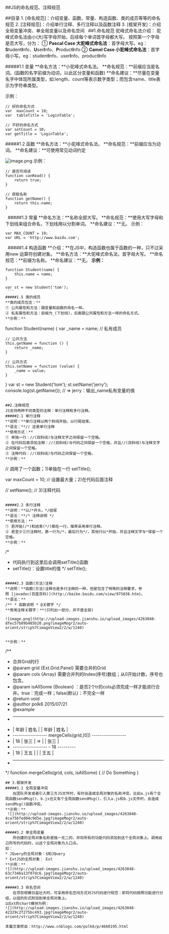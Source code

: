 
##JS的命名规范、注释规范     

##目录
1. [命名规范]：介绍变量、函数、常量、构造函数、类的成员等等的命名规范
2. [注释规范]：介绍单行注释、多行注释以及函数注释
3. [框架开发]：介绍全局变量冲突、单全局变量以及命名空间
 
##1.命名规范
驼峰式命名法介绍：
驼峰式命名法由小(大)写字母开始，后续每个单词首字母都大写。
按照第一个字母是否大写，分为：
① **Pascal Case 大驼峰式命名法**：首字母大写。eg：**S**tudent**I**nfo、**U**ser**I**nfo、**P**roduct**I**nfo
② **Camel Case 小驼峰式命名法**：首字母小写。eg：student**I**nfo、user**I**nfo、product**I**nfo

#####1.1 变量
**命名方法：**小驼峰式命名法。
**命名规范：**前缀应当是名词。(函数的名字前缀为动词，以此区分变量和函数)
**命名建议：**尽量在变量名字中体现所属类型，如:length、count等表示数字类型；而包含name、title表示为字符串类型。

示例：
```
// 好的命名方式
var  maxCount = 10;
var  tableTitle = 'LoginTable';

// 不好的命名方式
var setCount = 10;
var getTitle = 'LoginTable';
```
#####1.2 函数
**命名方法：**小驼峰式命名法。
**命名规范：**前缀应当为动词。
**命名建议：**可使用常见动词约定

![image.png](http://upload-images.jianshu.io/upload_images/4263048-f47f6e0190323fe6.png?imageMogr2/auto-orient/strip%7CimageView2/2/w/1240)
示例：
```
// 是否可阅读
function canRead() {
    return true;
}
 
// 获取名称
function getName() {
    return this.name;
}
```
 
#####1.3 常量
**命名方法：**名称全部大写。
**命名规范：**使用大写字母和下划线来组合命名，下划线用以分割单词。
**命名建议：**无。
示例：
```
var MAX_COUNT = 10;
var URL = 'http://www.baidu.com';
```

 
#####1.4 构造函数
**介绍：**在JS中，构造函数也属于函数的一种，只不过采用new 运算符创建对象。
**命名方法：**大驼峰式命名法，首字母大写。
**命名规范：**前缀为名称。
**命名建议：**无。
**示例：**
```
function Student(name) {
    this.name = name;
}
 
var st = new Student('tom');
 ```
#####1.5 类的成员
**类的成员包含：**
① 公共属性和方法：跟变量和函数的命名一样。
② 私有属性和方法：前缀为_(下划线)，后面跟公共属性和方法一样的命名方式。
**示例：**
```
function Student(name) {
    var _name = name; // 私有成员
 
    // 公共方法
    this.getName = function () {
        return _name;
    }
 
    // 公共方式
    this.setName = function (value) {
        _name = value;
    }
}
var st = new Student('tom');
st.setName('jerry');
console.log(st.getName()); // => jerry：输出_name私有变量的值
```
 
##2.注释规范
JS支持两种不同类型的注释：单行注释和多行注释。
#####2.1 单行注释
**说明：**单行注释以两个斜线开始，以行尾结束。
**语法：**// 这是单行注释
**使用方式：**
① 单独一行：//(双斜线)与注释文字之间保留一个空格。
② 在代码后面添加注释：//(双斜线)与代码之间保留一个空格，并且//(双斜线)与注释文字之间保留一个空格。
③ 注释代码：//(双斜线)与代码之间保留一个空格。
**示例：**
```
// 调用了一个函数；1)单独在一行
setTitle();
 
var maxCount = 10; // 设置最大量；2)在代码后面注释
 
// setName(); // 3)注释代码
```
 
#####2.2 多行注释
**说明：**以/*开头，*/结尾
**语法：**/* 注释说明 */
**使用方法：**
① 若开始(/*)和结束(*/)都在一行，推荐采用单行注释。
② 若至少三行注释时，第一行为/*，最后行为*/，其他行以*开始，并且注释文字与*保留一个空格。
**示例：**
```
/*
* 代码执行到这里后会调用setTitle()函数
* setTitle()：设置title的值
*/
setTitle();
```
 
#####2.3 函数(方法)注释
**说明：**函数(方法)注释也是多行注释的一种，但是包含了特殊的注释要求，参照 [javadoc(百度百科)](http://baike.baidu.com/view/975838.htm)。
**语法：**
/** * 函数说明 * @关键字 */
**常用注释关键字：**(只列出一部分，并不是全部)

![image.png](http://upload-images.jianshu.io/upload_images/4263048-dfec57b89b485b20.png?imageMogr2/auto-orient/strip%7CimageView2/2/w/1240)


**示例：**
```
/**
* 合并Grid的行
* @param grid {Ext.Grid.Panel} 需要合并的Grid
* @param cols {Array} 需要合并列的Index(序号)数组；从0开始计数，序号也包含。
* @param isAllSome {Boolean} ：是否2个tr的cols必须完成一样才能进行合并。true：完成一样；false(默认)：不完全一样
* @return void
* @author polk6 2015/07/21 
* @example
* _________________                             _________________
* |  年龄 |  姓名 |                             |  年龄 |  姓名 |
* -----------------      mergeCells(grid,[0])   -----------------
* |  18   |  张三 |              =>             |       |  张三 |
* -----------------                             -  18   ---------
* |  18   |  王五 |                             |       |  王五 |
* -----------------                             -----------------
*/
function mergeCells(grid, cols, isAllSome) {
    // Do Something
}
```
## 3.框架开发
#####3.1 全局变量冲突
　　在团队开发或者引入第三方JS文件时，有时会造成全局对象的名称冲突，比如a.js有个全局函数sendMsg()，b.js也又有个全局函数sendMsg()，引入a.js和b.js文件时，会造成sendMsg()函数冲突。
**示例：**
 ![](http://upload-images.jianshu.io/upload_images/4263048-4ca756fed04c9d5e.jpg?imageMogr2/auto-orient/strip%7CimageView2/2/w/1240)
 
#####3.2 单全局变量
　　所创建的全局对象名称是独一无二的，并将所有的功能代码添加到这个全局对象上。调用自己所写的代码时，以这个全局对象为入口点。
如：
* JQuery的全局对象：$和JQuery
* ExtJS的全局对象： Ext
**示例：**
![](http://upload-images.jianshu.io/upload_images/4263048-63c7346a13f07dc6.jpg?imageMogr2/auto-orient/strip%7CimageView2/2/w/1240)
 
#####3.3 命名空间
　　在项目规模日益壮大时，可采用命名空间方式对JS代码进行规范：即将代码按照功能进行分组，以组的形式附加到单全局对象上。
以Ext的chart模块为例：
![](http://upload-images.jianshu.io/upload_images/4263048-42329c2f275bc493.jpg?imageMogr2/auto-orient/strip%7CimageView2/2/w/1240)
 
本篇文章转自：http://www.cnblogs.com/polk6/p/4660195.html
